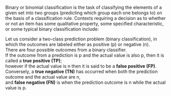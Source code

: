 Binary or binomial classification is the task of classifying the elements of a given set into two groups (predicting which group each one belongs to) on the basis of a classification rule. Contexts requiring a decision as to whether or not an item has some qualitative property, some specified characteristic, or some typical binary classification include:  
  
  
  Let us consider a two-class prediction problem (binary classification), in which the outcomes are labeled either as positive (p) or negative (n).   
There are four possible outcomes from a binary classifier.   
If the outcome from a prediction is p and the actual value is also p, then it is called a **true positive (TP)**;  
however if the actual value is n then it is said to be a **false positive (FP)**.   
Conversely, a **true negative (TN)** has occurred when both the prediction outcome and the actual value are n,  
and **false negative (FN)** is when the prediction outcome is n while the actual value is p.
